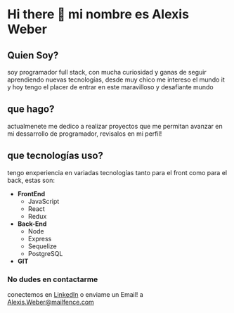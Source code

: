 # Hi there 👋 mi nombre es Alexis Weber

## Quien Soy?
soy programador full stack, con mucha curiosidad y ganas de seguir aprendiendo nuevas tecnologías, desde muy chico me intereso el mundo it y hoy tengo el placer de entrar en este maravilloso y desafiante mundo 

## que hago?
actualmenete me dedico a realizar proyectos que me permitan avanzar en mi dessarrollo de programador, revisalos en mi perfil! 

## que tecnologías uso?
tengo enxperiencia en variadas tecnologías tanto para el front como para el back, estas son:

- __FrontEnd__
  - JavaScript
  - React
  - Redux
- __Back-End__
  - Node
  - Express
  - Sequelize
  - PostgreSQL
- __GIT__

### No dudes en contactarme
conectemos en [LinkedIn](https://www.linkedin.com/in/alexis-david-weber/)
o enviame un Email! a Alexis.Weber@mailfence.com

